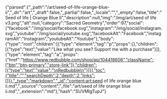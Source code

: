 {"parsed":{"_path":"/art/seed-of-life-orange-blue-ii","_dir":"art","_draft":false,"_partial":false,"_locale":"","_empty":false,"title":"Seed of life | Orange Blue II","description":null,"img":"/img/art/seed of life v3.png","alt":null,"category":"Sacred Geometry","order":97,"social":{"facebook":"/img/social/facebook.svg","instagram":"/img/social/instagram.svg","youtube":"/img/social/youtube.svg","facebookAlt":"Facebook","instagramAlt":"Instagram","youtubeAlt":"Youtube"},"body":{"type":"root","children":[{"type":"element","tag":"p","props":{},"children":[{"type":"text","value":"Like what you see? Support me with a purchase"}]},{"type":"element","tag":"a","props":{"href":"https://www.redbubble.com/shop/ap/104418606","className":["btn","btn-primary","store-link"]},"children":[{"type":"text","value":"\nRedbubble\n"}]}],"toc":{"title":"","searchDepth":2,"depth":2,"links":[]}},"_type":"markdown","_id":"content:art:seed of life orange blue ii.md","_source":"content","_file":"art/seed of life orange blue ii.md","_extension":"md"},"hash":"SUVMlgTupJ"}